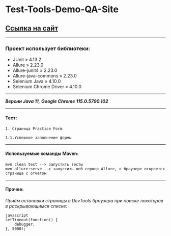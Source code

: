 # Test-Tools-Demo-QA-Site
## [Ссылка на сайт](https://demoqa.com)
____
### Проект использует библиотеки:
* JUnit » 4.13.2
* Allure » 2.23.0
* Allure-junit4 » 2.23.0
* Allure-java-commons » 2.23.0
* Selenium Java » 4.10.0
* Selenium Chrome Driver » 4.10.0

____
___Версии Java 11,___
___Google Chrome 115.0.5790.102___
____
#### Тест:

````
1. Страница Practice Form

1.1.Успешное заполнение формы
````
____
#### Используемые команды Maven:
````
mvn clean test --> запустить тесты
mvn allure:serve --> запустить веб-сервер Allure, в браузере откроется страница c отчетом
````
____
#### Прочее:
_Приём остановки страницы в DevTools браузера при поиске локаторов в раскрывающимся списке:_
```
javascript
setTimeout(function() {
    debugger;
}, 5000);
```